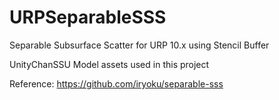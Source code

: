 # URPSeparableSSS
Separable Subsurface Scatter for URP 10.x using Stencil Buffer

UnityChanSSU Model assets used in this project

Reference:
https://github.com/iryoku/separable-sss
